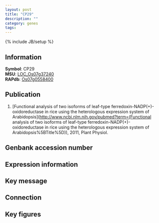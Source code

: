 ```yaml
---
layout: post
title: "CP29"
description: ""
category: genes
tags: 
---
```

{% include JB/setup %}

## Information
__Symbol__: CP29  
__MSU__: [LOC_Os07g37240](http://rice.plantbiology.msu.edu/cgi-bin/ORF_infopage.cgi?orf=LOC_Os07g37240)  
__RAPdb__: [Os07g0558400](http://rapdb.dna.affrc.go.jp/viewer/gbrowse_details/irgsp1?name=Os07g0558400)  

## Publication
1. [Functional analysis of two isoforms of leaf-type ferredoxin-NADP(+)-oxidoreductase in rice using the heterologous expression system of Arabidopsis](http://www.ncbi.nlm.nih.gov/pubmed?term=(Functional analysis of two isoforms of leaf-type ferredoxin-NADP(+)-oxidoreductase in rice using the heterologous expression system of Arabidopsis%5BTitle%5D)), 2011, Plant Physiol.

## Genbank accession number

## Expression information

## Key message

## Connection

## Key figures


